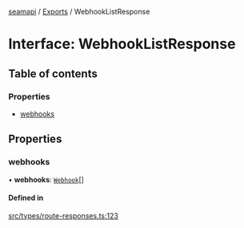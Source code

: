 [seamapi](../README.md) / [Exports](../modules.md) / WebhookListResponse

# Interface: WebhookListResponse

## Table of contents

### Properties

- [webhooks](WebhookListResponse.md#webhooks)

## Properties

### webhooks

• **webhooks**: [`Webhook`](Webhook.md)[]

#### Defined in

[src/types/route-responses.ts:123](https://github.com/seamapi/javascript/blob/main/src/types/route-responses.ts#L123)
